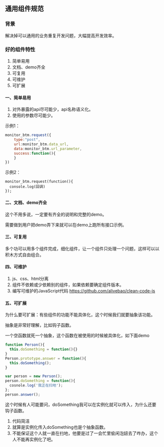 ## 通用组件规范

### 背景

解决掉可以通用的业务重复开发问题，大幅提高开发效率。



### 好的组件特性

1. 简单易用
2. 文档、demo齐全
3. 可复用
4. 可维护
5. 可扩展



#### 一、简单易用

1. 对外暴露的api尽可能少，api名称语义化。
2. 使用的参数尽可能少。

示例1：

```javascript
monitor_btm.request({
    type:"post",
    url:monitor_btm.data_url,
    data:monitor_btm.url_parameter,
    success:function(){
    }
})
```

示例2：

```
monitor_btm.request(function(){
  console.log(回调)
});
```

#### 二、文档、demo齐全

这个不用多说，一定要有齐全的说明和完整的demo。

需要做到用户把demo弄下来就可以在demo上跑所有接口示例。



#### 三、可复用

多个功可以用多个组件完成，细化组件，让一个组件只处理一个问题，这样可以以积木方式自由组合。



#### 四、可维护

1. js、css、html分离
2. 组件不依赖或少依赖别的组件，如果依赖要确定组件版本。
3. 编写可维护的JavaScript代码 https://github.com/alivebao/clean-code-js



#### 五、可扩展

 为什么要可扩展：有些组件的功能不能具体化，这个时候我们就要抽象该功能。

抽象是非常好理解，比如钩子函数。

一个空函数就死一个抽象，这个函数在被使用的时候被具体化，如下面demo

```javascript
function Person(){
  this.doSomething = function(){}
}
Person.prototype.answer = function(){
  this.doSomething();
}

var person = new Person();
person.doSomething = function(){
  cosnole.log('我正在扫地');
};
person.answer();
```

这个时候有人可能要问，doSomething我可以在实例化就可以传入，为什么还要钩子函数。

1. 代码简洁
2. 就算是实例化传入doSomething也是个抽象函数。
3. 不能保证这个人就一直在扫地，他要是过了一会忙里偷闲泡妞去了咋办，这个人不能再实例化了吧。

















